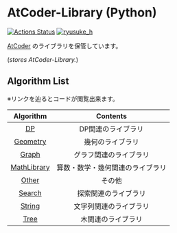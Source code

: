 # AtCoder-Library (Python) 

[![Actions Status](https://github.com/ryusuke920/AtCoder-Library/workflows/verify/badge.svg)](https://github.com/ryusuke920/AtCoder-Library/actions) [![ryusuke_h](https://img.shields.io/endpoint?url=https%3A%2F%2Fatcoder-badges.now.sh%2Fapi%2Fatcoder%2Fjson%2Fryusuke_h)](https://atcoder.jp/users/ryusuke_h)

[AtCoder](https://atcoder.jp/) のライブラリを保管しています。

(*stores AtCoder-Library.*)  

## Algorithm List

※リンクを辿るとコードが閲覧出来ます。

|Algorithm|Contents|
|:--:|:--:|
|[DP](DP)|DP関連のライブラリ|
|[Geometry](Geometry)|幾何のライブラリ|
|[Graph](Graph)|グラフ関連のライブラリ|
|[MathLibrary](MathLibrary)|算数・数学・幾何関連のライブラリ|
|[Other](Other)|その他|
|[Search](Search)|探索関連のライブラリ|
|[String](String)|文字列関連のライブラリ|
|[Tree](Tree)|木関連のライブラリ|
